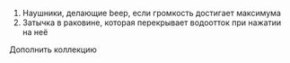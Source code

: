 1. Наушники, делающие beep, если громкость достигает максимума
2. Затычка в раковине, которая перекрывает водоотток при нажатии на неё

Дополнить коллекцию
